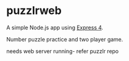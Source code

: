 # puzzlrweb

A simple Node.js app using [Express 4](http://expressjs.com/).

Number puzzle practice and two player game. 

needs web server running- refer puzzlr repo